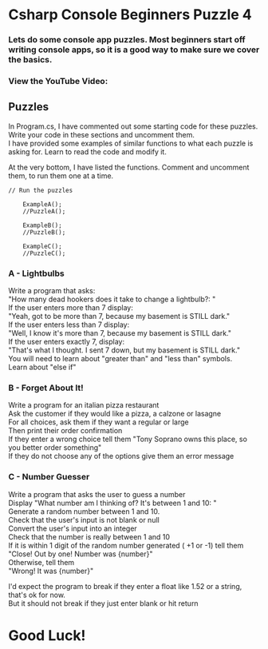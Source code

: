 # Csharp Console Beginners Puzzle 4
### Lets do some console app puzzles. Most beginners start off writing console apps, so it is a good way to make sure we cover the basics.

### View the YouTube Video: 


## Puzzles
In Program.cs, I have commented out some starting code for these puzzles. <br />
Write your code in these sections and uncomment them. <br />
I have provided some examples of similar functions to what each puzzle is asking for. Learn to read the code and modify it. <br />

At the very bottom, I have listed the functions. Comment and uncomment them, to run them one at a time.

```
// Run the puzzles

    ExampleA();
    //PuzzleA();

    ExampleB();
    //PuzzleB();

    ExampleC();
    //PuzzleC();
```

### A - Lightbulbs
Write a program that asks: <br />
"How many dead hookers does it take to change a lightbulb?: " <br />
If the user enters more than 7 display: <br />
"Yeah, got to be more than 7, because my basement is STILL dark." <br />
If the user enters less than 7 display: <br />
"Well, I know it's more than 7, because my basement is STILL dark." <br />
If the user enters exactly 7, display: <br />
"That's what I thought. I sent 7 down, but my basement is STILL dark." <br />
You will need to learn about "greater than" and "less than" symbols. <br />
Learn about "else if" <br />


### B - Forget About It!
Write a program for an italian pizza restaurant <br />
Ask the customer if they would like a pizza, a calzone or lasagne <br />
For all choices, ask them if they want a regular or large <br />
Then print their order confirmation <br />
If they enter a wrong choice tell them "Tony Soprano owns this place, so you better order something" <br />
If they do not choose any of the options give them an error message <br />


### C - Number Guesser
Write a program that asks the user to guess a number <br />
Display "What number am I thinking of? It's between 1 and 10: " <br />
Generate a random number between 1 and 10. <br />
Check that the user's input is not blank or null <br />
Convert the user's input into an integer <br />
Check that the number is really between 1 and 10 <br />
If it is within 1 digit of the random number generated ( +1 or -1) tell them <br />
"Close! Out by one! Number was {number}" <br />
Otherwise, tell them <br />
"Wrong! It was {number}" <br />

I'd expect the program to break if they enter a float like 1.52 or a string, that's ok for now. <br />
But it should not break if they just enter blank or hit return <br />


# Good Luck!